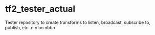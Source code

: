 # tf2_tester_actual
Tester repository to create transforms to listen, broadcast, subscribe to, publish, etc.
n n bn nbbn
